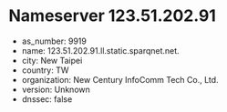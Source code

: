# Nameserver 123.51.202.91

* as_number: 9919
* name: 123.51.202.91.ll.static.sparqnet.net.
* city: New Taipei
* country: TW
* organization: New Century InfoComm Tech Co., Ltd.
* version: Unknown
* dnssec: false
